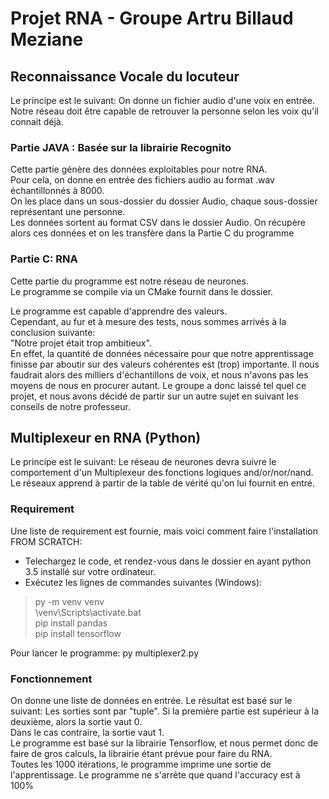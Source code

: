 # Projet RNA - Groupe Artru Billaud Meziane 

## Reconnaissance Vocale du locuteur

Le principe est le suivant: On donne un fichier audio d'une voix en entrée.  
Notre réseau doit être capable de retrouver la personne selon les voix qu'il connait déjà.  

### Partie JAVA : Basée sur la librairie Recognito  

Cette partie génère des données exploitables pour notre RNA.   
Pour cela, on donne en entrée des fichiers audio au format .wav échantillonnés à 8000.  
On les place dans un sous-dossier du dossier Audio, chaque sous-dossier représentant une personne.    
Les données sortent au format CSV dans le dossier Audio. On récupère alors ces données et on les transfère dans la Partie C du programme  

### Partie C: RNA  

Cette partie du programme est notre réseau de neurones.  
Le programme se compile via un CMake fournit dans le dossier.  
  
Le programme est capable d'apprendre des valeurs.  
Cependant, au fur et à mesure des tests, nous sommes arrivés à la conclusion suivante:  
	"Notre projet était trop ambitieux".  
En effet, la quantité de données nécessaire pour que notre apprentissage finisse par aboutir sur des valeurs cohérentes est (trop) importante. Il nous faudrait alors des milliers d'échantillons de voix, et nous n'avons pas les moyens de nous en procurer autant. Le groupe a donc laissé tel quel ce projet, et nous avons décidé de partir sur un autre sujet en suivant les conseils de notre professeur.  

## Multiplexeur en RNA (Python)

Le principe est le suivant: Le réseau de neurones devra suivre le comportement d'un Multiplexeur des fonctions logiques and/or/nor/nand. Le réseaux apprend à partir de la table de vérité qu'on lui fournit en entré.   

### Requirement

Une liste de requirement est fournie, mais voici comment faire l'installation FROM SCRATCH:  
- Telechargez le code, et rendez-vous dans le dossier en ayant python 3.5 installé sur votre ordinateur.
- Exécutez les lignes de commandes suivantes (Windows): 
> py -m venv venv  
\venv\Scripts\activate.bat  
pip install pandas  
pip install tensorflow  


Pour lancer le programme: py multiplexer2.py

### Fonctionnement

On donne une liste de données en entrée. Le résultat est basé sur le suivant:
Les sorties sont par "tuple". Si la première partie est supérieur à la deuxième, alors la sortie vaut 0.  
Dans le cas contraire, la sortie vaut 1.  
Le programme est basé sur la librairie Tensorflow, et nous permet donc de faire de gros calculs, la librairie étant prévue pour faire du RNA.  
Toutes les 1000 itérations, le programme imprime une sortie de l'apprentissage. Le programme ne s'arrête que quand l'accuracy est à 100%


